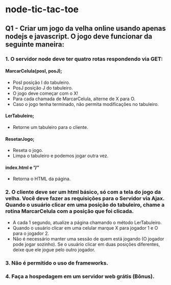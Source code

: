 # node-tic-tac-toe


## Q1 - Criar um jogo da velha online usando apenas nodejs e javascript. O jogo deve funcionar da seguinte maneira: 
### 1. O servidor node deve ter quatro rotas respondendo via GET: 
#### MarcarCelula(posI, posJ); 
  - PosI posição I do tabuleiro. 
  - PosJ posição J do tabuleiro. 
  - O jogo deve começar com o X! 
  - Para cada chamada de MarcarCelula, alterne de X para O. 
  - Caso o jogo tenha terminado, não permita modificações no tabuleiro. 
#### LerTabuleiro; 
  - Retorne um tabuleiro para o cliente. 
#### ResetarJogo; 
  - Reseta o jogo. 
  - Limpa o tabuleiro e podemos jogar outra vez. 
#### index.html e ”/” 
  - Retorna o HTML da página. 

### 2. O cliente deve ser um html básico, só com a tela do jogo da velha. Você deve fazer as requisições para o Servidor via Ajax. Quando o usuário clicar em uma posição do tabuleiro, chame a rotina MarcarCelula com a posição que foi clicada. 
- A cada 1 segundo, atualize a página chamando o método LerTabuleiro. 
- Quando o usuário clicar em uma celular marque X para jogador 1 e O para o jogador 2. 
- Não é necessário manter uma sessão de quem está jogando (O jogador pode jogar sozinho). Se o usuário clicar em duas posições diferentes, deixe que ele jogue pelo outro jogador. 
### 3. Não é permitido o uso de frameworks. 
### 4. Faça a hospedagem em um servidor web grátis (Bônus). 
